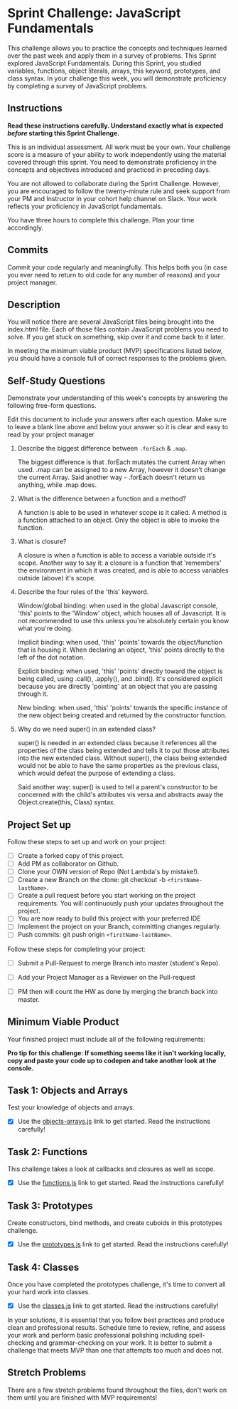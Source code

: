 # Sprint Challenge: JavaScript Fundamentals

This challenge allows you to practice the concepts and techniques learned over the past week and apply them in a survey of problems. This Sprint explored JavaScript Fundamentals. During this Sprint, you studied variables, functions, object literals, arrays, this keyword, prototypes, and class syntax. In your challenge this week, you will demonstrate proficiency by completing a survey of JavaScript problems.

## Instructions

**Read these instructions carefully. Understand exactly what is expected _before_ starting this Sprint Challenge.**

This is an individual assessment. All work must be your own. Your challenge score is a measure of your ability to work independently using the material covered through this sprint. You need to demonstrate proficiency in the concepts and objectives introduced and practiced in preceding days.

You are not allowed to collaborate during the Sprint Challenge. However, you are encouraged to follow the twenty-minute rule and seek support from your PM and Instructor in your cohort help channel on Slack. Your work reflects your proficiency in JavaScript fundamentals.

You have three hours to complete this challenge. Plan your time accordingly.

## Commits

Commit your code regularly and meaningfully. This helps both you (in case you ever need to return to old code for any number of reasons) and your project manager.

## Description

You will notice there are several JavaScript files being brought into the index.html file.  Each of those files contain JavaScript problems you need to solve.  If you get stuck on something, skip over it and come back to it later.

In meeting the minimum viable product (MVP) specifications listed below, you should have a console full of correct responses to the problems given.

## Self-Study Questions

Demonstrate your understanding of this week's concepts by answering the following free-form questions.

Edit this document to include your answers after each question. Make sure to leave a blank line above and below your answer so it is clear and easy to read by your project manager

1. Describe the biggest difference between `.forEach` & `.map`.

    The biggest difference is that .forEach mutates the current Array when used. .map can be assigned to a new Array, however it doesn't change the current Array.
    Said another way - .forEach doesn't return us anything, while .map does.

2. What is the difference between a function and a method?

    A function is able to be used in whatever scope is it called. A method is a function attached to an object. Only the object is able to invoke the function.

3. What is closure?

    A closure is when a function is able to access a variable outside it's scope. Another way to say it: a closure is a function that 'remembers' the environment in which
    it was created, and is able to access variables outside (above) it's scope.

4. Describe the four rules of the 'this' keyword.

    Window/global binding: when used in the global Javascript console, 'this' points to the 'Window' object, which houses all of Javascript. It is not recommended to use this unless you're absolutely
    certain you know what you're doing.

    Implicit binding: when used, 'this' 'points' towards the object/function that is housing it. When declaring an object, 'this' points directly to the left of the dot notation.

    Explicit binding: when used, 'this' 'points' directly toward the object is being called, using .call(), .apply(), and .bind(). It's considered explicit because you are directly 'pointing' at an
    object that you are passing through it.
    
    New binding: when used, 'this' 'points' towards the specific instance of the new object being created and returned by the constructor function.

5. Why do we need super() in an extended class?

    super() is needed in an extended class because it references all the properties of the class being extended and tells it to put those attributes into the new extended class. Without super(), the 
    class being extended would not be able to have the same properties as the previous class, which would defeat the purpose of extending a class. 
    
    Said another way: super() is used to tell a parent's constructor to be concerned with the child's attributes vis versa and abstracts away the Object.create(this, Class) syntax.

## Project Set up

Follow these steps to set up and work on your project:

- [ ] Create a forked copy of this project.
- [ ] Add PM as collaborator on Github.
- [ ] Clone your OWN version of Repo (Not Lambda's by mistake!).
- [ ] Create a new Branch on the clone: git checkout -b `<firstName-lastName>`.
- [ ] Create a pull request before you start working on the project requirements.  You will continuously push your updates throughout the project.
- [ ] You are now ready to build this project with your preferred IDE
- [ ] Implement the project on your Branch, committing changes regularly.
- [ ] Push commits: git push origin `<firstName-lastName>`.

Follow these steps for completing your project:

- [ ] Submit a Pull-Request to merge <firstName-lastName> Branch into master (student's  Repo).
- [ ] Add your Project Manager as a Reviewer on the Pull-request
- [ ] PM then will count the HW as done by  merging the branch back into master.


## Minimum Viable Product

Your finished project must include all of the following requirements:

**Pro tip for this challenge: If something seems like it isn't working locally, copy and paste your code up to codepen and take another look at the console.**

## Task 1: Objects and Arrays
Test your knowledge of objects and arrays. 
* [x] Use the [objects-arrays.js](challenges/objects-arrays.js) link to get started.  Read the instructions carefully!

## Task 2: Functions
This challenge takes a look at callbacks and closures as well as scope. 
* [x] Use the [functions.js](challenges/functions.js) link to get started. Read the instructions carefully!

## Task 3: Prototypes
Create constructors, bind methods, and create cuboids in this prototypes challenge.
* [x] Use the [prototypes.js](challenges/prototypes.js) link to get started. Read the instructions carefully!

## Task 4: Classes
Once you have completed the prototypes challenge, it's time to convert all your hard work into classes.
* [x] Use the [classes.js](challenges/classes.js) link to get started. Read the instructions carefully!

In your solutions, it is essential that you follow best practices and produce clean and professional results. Schedule time to review, refine, and assess your work and perform basic professional polishing including spell-checking and grammar-checking on your work. It is better to submit a challenge that meets MVP than one that attempts too much and does not.

## Stretch Problems

There are a few stretch problems found throughout the files, don't work on them until you are finished with MVP requirements!
